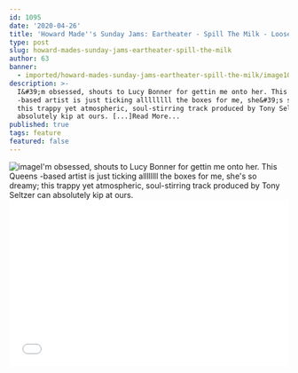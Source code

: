 ```yaml
---
id: 1095
date: '2020-04-26'
title: 'Howard Made''s Sunday Jams: Eartheater - Spill The Milk - Loose Lips'
type: post
slug: howard-mades-sunday-jams-eartheater-spill-the-milk
author: 63
banner:
  - imported/howard-mades-sunday-jams-eartheater-spill-the-milk/image1095.jpeg
description: >-
  I&#39;m obsessed, shouts to Lucy Bonner for gettin me onto her. This Queens
  -based artist is just ticking allllllll the boxes for me, she&#39;s so dreamy;
  this trappy yet atmospheric, soul-stirring track produced by Tony Seltzer can
  absolutely kip at ours. [...]Read More...
published: true
tags: feature
featured: false
---
```

![image](../imported/howard-mades-sunday-jams-eartheater-spill-the-milk/image1095.jpeg)I'm obsessed, shouts to Lucy Bonner for gettin me onto her. This Queens -based artist is just ticking allllllll the boxes for me, she's so dreamy; this trappy yet atmospheric, soul-stirring track produced by Tony Seltzer can absolutely kip at ours.<iframe width='100%' height='300' scrolling='no' frameborder='no' allow='autoplay' src='//www.youtube.com/embed/26OEzeIbdAI?wmode=opaque'></iframe>